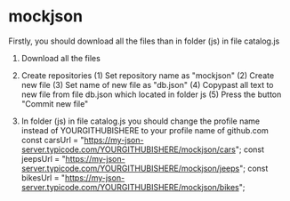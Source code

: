 # mockjson

Firstly, you should download all the files than in folder (js) in file catalog.js 

1. Download all the files

2. Create repositories
      (1) Set repository name as "mockjson"
      (2) Create new file
      (3) Set name of new file as "db.json"
      (4) Copypast all text to new file from file db.json which located in folder js
      (5) Press the button "Commit new file"
      
3. In folder (js) in file catalog.js you should change the profile name instead of YOURGITHUBISHERE to your profile name of github.com
const carsUrl =
 "https://my-json-server.typicode.com/YOURGITHUBISHERE/mockjson/cars";
const jeepsUrl =
 "https://my-json-server.typicode.com/YOURGITHUBISHERE/mockjson/jeeps";
const bikesUrl =
 "https://my-json-server.typicode.com/YOURGITHUBISHERE/mockjson/bikes";

